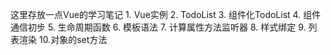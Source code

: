 ﻿这里存放一点Vue的学习笔记
	1. Vue实例
	2. TodoList
	3. 组件化TodoList
	4. 组件通信初步
	5. 生命周期函数
	6. 模板语法
	7. 计算属性方法监听器
	8. 样式绑定
	9. 列表渲染
	10.对象的set方法